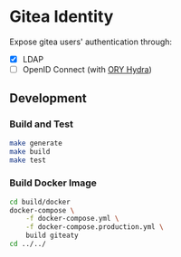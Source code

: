# Gitea Identity

Expose gitea users' authentication through:

- [x] LDAP
- [ ] OpenID Connect (with [ORY Hydra](https://github.com/ory/hydra))

## Development

### Build and Test

```bash
make generate
make build
make test
```

### Build Docker Image

```bash
cd build/docker
docker-compose \
    -f docker-compose.yml \
    -f docker-compose.production.yml \
    build giteaty
cd ../../
```

